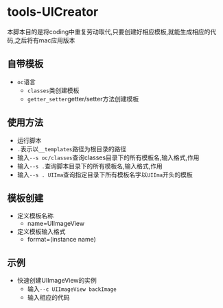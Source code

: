 # tools-UICreator
本脚本目的是将coding中重复劳动取代,只要创建好相应模板,就能生成相应的代码,之后将有mac应用版本


## 自带模板
* `oc`语言
  * `classes`类创建模板
  * `getter_setter`getter/setter方法创建模板


## 使用方法
* 运行脚本
* `.`表示以`__templates`路径为根目录的路径
* 输入`--s oc/classes`查询classes目录下的所有模板名,输入格式,作用
* 输入`--s .`查询脚本目录下的所有模板名,输入格式,作用
* 输入`--s . UIIma`查询指定目录下所有模板名字以`UIIma`开头的模板


## 模板创建
* 定义模板名称
  * name=UIImageView
* 定义模板输入格式
  * format=(instance name)


## 示例
* 快速创建UIImageView的实例
  * 输入`--c UIImageView backImage`
  * 输入相应的代码
